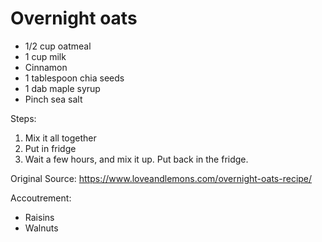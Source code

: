 # Overnight oats

* 1/2 cup oatmeal
* 1 cup milk
* Cinnamon
* 1 tablespoon chia seeds
* 1 dab maple syrup
* Pinch sea salt

Steps:
1. Mix it all together
1. Put in fridge
1. Wait a few hours, and mix it up. Put back in the fridge.

Original Source: https://www.loveandlemons.com/overnight-oats-recipe/

Accoutrement:
* Raisins
* Walnuts
